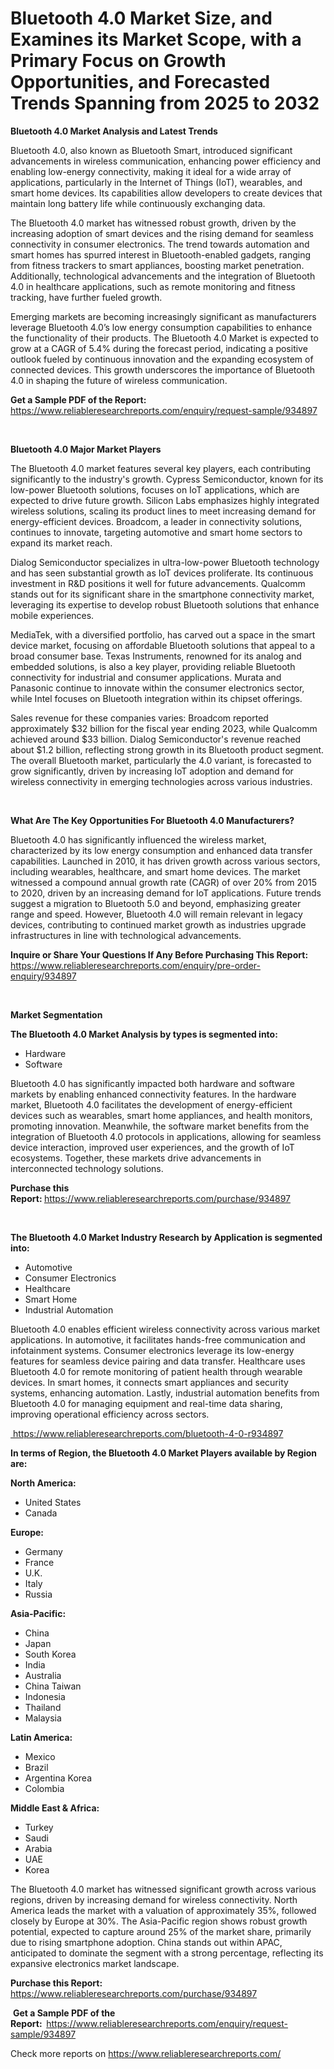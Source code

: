 <p><h1>Bluetooth 4.0 Market Size, and Examines its Market Scope, with a Primary Focus on Growth Opportunities, and Forecasted Trends Spanning from 2025 to 2032</h1></p><p><strong>Bluetooth 4.0 Market Analysis and Latest Trends</strong></p>
<p><p>Bluetooth 4.0, also known as Bluetooth Smart, introduced significant advancements in wireless communication, enhancing power efficiency and enabling low-energy connectivity, making it ideal for a wide array of applications, particularly in the Internet of Things (IoT), wearables, and smart home devices. Its capabilities allow developers to create devices that maintain long battery life while continuously exchanging data.</p><p>The Bluetooth 4.0 market has witnessed robust growth, driven by the increasing adoption of smart devices and the rising demand for seamless connectivity in consumer electronics. The trend towards automation and smart homes has spurred interest in Bluetooth-enabled gadgets, ranging from fitness trackers to smart appliances, boosting market penetration. Additionally, technological advancements and the integration of Bluetooth 4.0 in healthcare applications, such as remote monitoring and fitness tracking, have further fueled growth.</p><p>Emerging markets are becoming increasingly significant as manufacturers leverage Bluetooth 4.0’s low energy consumption capabilities to enhance the functionality of their products. The Bluetooth 4.0 Market is expected to grow at a CAGR of 5.4% during the forecast period, indicating a positive outlook fueled by continuous innovation and the expanding ecosystem of connected devices. This growth underscores the importance of Bluetooth 4.0 in shaping the future of wireless communication.</p></p>
<p><strong>Get a Sample PDF of the Report:&nbsp;</strong> <a href="https://www.reliableresearchreports.com/enquiry/request-sample/934897?utm_campaign=3105&utm_medium=2&utm_source=Github&utm_content=ia&utm_term=11032025&utm_id=bluetooth-40">https://www.reliableresearchreports.com/enquiry/request-sample/934897</a></p>
<p>&nbsp;</p>
<p><strong>Bluetooth 4.0 Major Market Players</strong></p>
<p><p>The Bluetooth 4.0 market features several key players, each contributing significantly to the industry's growth. Cypress Semiconductor, known for its low-power Bluetooth solutions, focuses on IoT applications, which are expected to drive future growth. Silicon Labs emphasizes highly integrated wireless solutions, scaling its product lines to meet increasing demand for energy-efficient devices. Broadcom, a leader in connectivity solutions, continues to innovate, targeting automotive and smart home sectors to expand its market reach.</p><p>Dialog Semiconductor specializes in ultra-low-power Bluetooth technology and has seen substantial growth as IoT devices proliferate. Its continuous investment in R&D positions it well for future advancements. Qualcomm stands out for its significant share in the smartphone connectivity market, leveraging its expertise to develop robust Bluetooth solutions that enhance mobile experiences.</p><p>MediaTek, with a diversified portfolio, has carved out a space in the smart device market, focusing on affordable Bluetooth solutions that appeal to a broad consumer base. Texas Instruments, renowned for its analog and embedded solutions, is also a key player, providing reliable Bluetooth connectivity for industrial and consumer applications. Murata and Panasonic continue to innovate within the consumer electronics sector, while Intel focuses on Bluetooth integration within its chipset offerings.</p><p>Sales revenue for these companies varies: Broadcom reported approximately $32 billion for the fiscal year ending 2023, while Qualcomm achieved around $33 billion. Dialog Semiconductor's revenue reached about $1.2 billion, reflecting strong growth in its Bluetooth product segment. The overall Bluetooth market, particularly the 4.0 variant, is forecasted to grow significantly, driven by increasing IoT adoption and demand for wireless connectivity in emerging technologies across various industries.</p></p>
<p>&nbsp;</p>
<p><strong>What Are The Key Opportunities For Bluetooth 4.0 Manufacturers?</strong></p>
<p><p>Bluetooth 4.0 has significantly influenced the wireless market, characterized by its low energy consumption and enhanced data transfer capabilities. Launched in 2010, it has driven growth across various sectors, including wearables, healthcare, and smart home devices. The market witnessed a compound annual growth rate (CAGR) of over 20% from 2015 to 2020, driven by an increasing demand for IoT applications. Future trends suggest a migration to Bluetooth 5.0 and beyond, emphasizing greater range and speed. However, Bluetooth 4.0 will remain relevant in legacy devices, contributing to continued market growth as industries upgrade infrastructures in line with technological advancements.</p></p>
<p><strong>Inquire or Share Your Questions If Any Before Purchasing This Report:</strong> <a href="https://www.reliableresearchreports.com/enquiry/pre-order-enquiry/934897?utm_campaign=3105&utm_medium=2&utm_source=Github&utm_content=ia&utm_term=11032025&utm_id=bluetooth-40">https://www.reliableresearchreports.com/enquiry/pre-order-enquiry/934897</a></p>
<p>&nbsp;</p>
<p><strong>Market Segmentation</strong></p>
<p><strong>The Bluetooth 4.0 Market Analysis by types is segmented into:</strong></p>
<p><ul><li>Hardware</li><li>Software</li></ul></p>
<p><p>Bluetooth 4.0 has significantly impacted both hardware and software markets by enabling enhanced connectivity features. In the hardware market, Bluetooth 4.0 facilitates the development of energy-efficient devices such as wearables, smart home appliances, and health monitors, promoting innovation. Meanwhile, the software market benefits from the integration of Bluetooth 4.0 protocols in applications, allowing for seamless device interaction, improved user experiences, and the growth of IoT ecosystems. Together, these markets drive advancements in interconnected technology solutions.</p></p>
<p><strong>Purchase this Report:&nbsp;</strong><a href="https://www.reliableresearchreports.com/purchase/934897?utm_campaign=3105&utm_medium=2&utm_source=Github&utm_content=ia&utm_term=11032025&utm_id=bluetooth-40">https://www.reliableresearchreports.com/purchase/934897</a></p>
<p>&nbsp;</p>
<p><strong>The Bluetooth 4.0 Market Industry Research by Application is segmented into:</strong></p>
<p><ul><li>Automotive</li><li>Consumer Electronics</li><li>Healthcare</li><li>Smart Home</li><li>Industrial Automation</li></ul></p>
<p><p>Bluetooth 4.0 enables efficient wireless connectivity across various market applications. In automotive, it facilitates hands-free communication and infotainment systems. Consumer electronics leverage its low-energy features for seamless device pairing and data transfer. Healthcare uses Bluetooth 4.0 for remote monitoring of patient health through wearable devices. In smart homes, it connects smart appliances and security systems, enhancing automation. Lastly, industrial automation benefits from Bluetooth 4.0 for managing equipment and real-time data sharing, improving operational efficiency across sectors.</p></p>
<p><a href="https://www.reliableresearchreports.com/bluetooth-4-0-r934897?utm_campaign=3105&utm_medium=2&utm_source=Github&utm_content=ia&utm_term=11032025&utm_id=bluetooth-40">&nbsp;https://www.reliableresearchreports.com/bluetooth-4-0-r934897</a></p>
<p><strong>In terms of Region, the Bluetooth 4.0 Market Players available by Region are:</strong></p>
<p>
    <p> <strong> North America: </strong>
        <ul>
            <li>United States</li>
            <li>Canada</li>
        </ul>
        </p> 
    <p> <strong> Europe: </strong>
        <ul>
            <li>Germany</li>
            <li>France</li>
            <li>U.K.</li>
            <li>Italy</li>
            <li>Russia</li>
        </ul>
        </p> 
    <p> <strong> Asia-Pacific: </strong>
        <ul>
            <li>China</li>
            <li>Japan</li>
            <li>South Korea</li>
            <li>India</li>
            <li>Australia</li>
            <li>China Taiwan</li>
            <li>Indonesia</li>
            <li>Thailand</li>
            <li>Malaysia</li>
        </ul>
        </p> 
    <p> <strong> Latin America: </strong>
        <ul>
            <li>Mexico</li>
            <li>Brazil</li>
            <li>Argentina Korea</li>
            <li>Colombia</li>
        </ul>
        </p> 
    <p> <strong> Middle East & Africa: </strong>
        <ul>
            <li>Turkey</li>
            <li>Saudi</li>
            <li>Arabia</li>
            <li>UAE</li>
            <li>Korea</li>
        </ul>
    </p>
    </p>
<p><p>The Bluetooth 4.0 market has witnessed significant growth across various regions, driven by increasing demand for wireless connectivity. North America leads the market with a valuation of approximately 35%, followed closely by Europe at 30%. The Asia-Pacific region shows robust growth potential, expected to capture around 25% of the market share, primarily due to rising smartphone adoption. China stands out within APAC, anticipated to dominate the segment with a strong percentage, reflecting its expansive electronics market landscape.</p></p>
<p><strong>Purchase this Report: </strong><a href="https://www.reliableresearchreports.com/purchase/934897?utm_campaign=3105&utm_medium=2&utm_source=Github&utm_content=ia&utm_term=11032025&utm_id=bluetooth-40">https://www.reliableresearchreports.com/purchase/934897</a></p>
<p>&nbsp;<strong>Get a Sample PDF of the Report:&nbsp;&nbsp;</strong><a href="https://www.reliableresearchreports.com/enquiry/request-sample/934897?utm_campaign=3105&utm_medium=2&utm_source=Github&utm_content=ia&utm_term=11032025&utm_id=bluetooth-40">https://www.reliableresearchreports.com/enquiry/request-sample/934897</a></p>
<p><strong></strong></p>
<p>Check more reports on <a href="https://www.reliableresearchreports.com/?utm_campaign=3105&utm_medium=2&utm_source=Github&utm_content=ia&utm_term=11032025&utm_id=bluetooth-40">https://www.reliableresearchreports.com/</a></p>